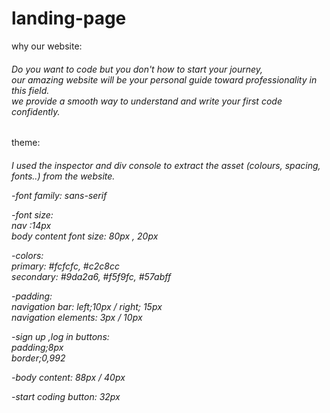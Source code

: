 # landing-page<br>
why our website:<br>

<h6>Do you want to code but you don't how to start your journey,<br> 
our amazing website will be your personal guide toward professionality in this field. <br>
we provide a smooth way to understand and write your first code confidently. </h6>

theme:
<h6>I used the  inspector and div console to extract the asset  (colours, spacing, fonts..) from the website.
 
-font family:  sans-serif <br>

-font size:  <br>
  nav :14px <br>
  body content font size:  80px , 20px <br>

-colors:<br>
  primary:  #fcfcfc,  #c2c8cc<br>
  secondary: #9da2a6,  #f5f9fc,  #57abff <br>
  
-padding: <br>
  navigation bar:  left;10px / right; 15px <br>
  navigation elements:  3px / 10px <br>

-sign up ,log in buttons:  <br>
  padding;8px <br>
  border;0,992 <br>

-body content:  88px / 40px <br>

-start coding button:  32px 
  </h6>
